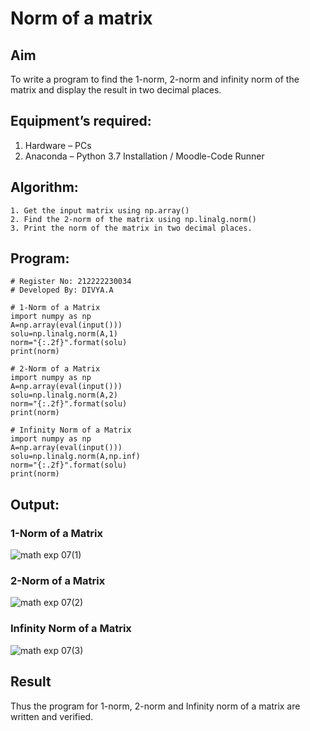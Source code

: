 # Norm of a matrix
## Aim
To write a program to find the 1-norm, 2-norm and infinity norm of the matrix and display the result in two decimal places.
## Equipment’s required:
1.	Hardware – PCs
2.	Anaconda – Python 3.7 Installation / Moodle-Code Runner
## Algorithm:
	1. Get the input matrix using np.array()   
    2. Find the 2-norm of the matrix using np.linalg.norm()
	3. Print the norm of the matrix in two decimal places.
## Program:
```
# Register No: 212222230034
# Developed By: DIVYA.A

# 1-Norm of a Matrix
import numpy as np
A=np.array(eval(input()))
solu=np.linalg.norm(A,1)
norm="{:.2f}".format(solu)
print(norm)

# 2-Norm of a Matrix
import numpy as np
A=np.array(eval(input()))
solu=np.linalg.norm(A,2)
norm="{:.2f}".format(solu)
print(norm)

# Infinity Norm of a Matrix
import numpy as np
A=np.array(eval(input()))
solu=np.linalg.norm(A,np.inf)
norm="{:.2f}".format(solu)
print(norm)
```

## Output:
### 1-Norm of a Matrix
![math exp 07(1)](https://github.com/Divya110205/Norm-of-a-matrix/assets/119404855/6d837d54-e2d6-4390-b9fb-b22c638c20c4)

### 2-Norm of a Matrix
![math exp 07(2)](https://github.com/Divya110205/Norm-of-a-matrix/assets/119404855/9c6b35ff-bf6a-4132-a308-5222919fc931)

### Infinity Norm of a Matrix
![math exp 07(3)](https://github.com/Divya110205/Norm-of-a-matrix/assets/119404855/84c28933-bad3-4905-a5f7-8737fadc640a)

## Result
Thus the program for 1-norm, 2-norm and Infinity norm of a matrix are written and verified.
